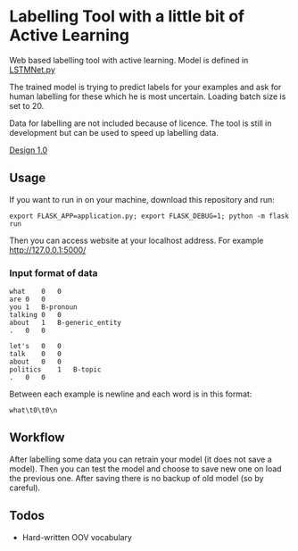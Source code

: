 # Labelling Tool with a little bit of Active Learning
Web based labelling tool with active learning. Model is defined in [LSTMNet.py](app/modules/model/lstm_net.py)

The trained model is trying to predict labels for your examples and ask for human labelling for these which he is most uncertain. Loading batch size is set to 20.

Data for labelling are not included because of licence. 
The tool is still in development but can be used to speed up labelling data. 

[Design 1.0](design01.pdf)

## Usage

If you want to run in on your machine, download this repository and run:

    export FLASK_APP=application.py; export FLASK_DEBUG=1; python -m flask run
    
Then you can access website at your localhost address. For example [http://127.0.0.1:5000/ ](http://127.0.0.1:5000/)

### Input format of data

    what	0	0
    are	0	0
    you	1	B-pronoun
    talking	0	0
    about	1	B-generic_entity
    .	0	0
    
    let's	0	0
    talk	0	0
    about	0	0
    politics	1	B-topic
    .	0	0

Between each example is newline and each word is in this format:

    what\t0\t0\n
    
## Workflow

After labelling some data you can retrain your model (it does not save a model). Then you can test the model and choose to save new one on load the previous one. After saving there is no backup of old model (so by careful).

## Todos

  * Hard-written OOV vocabulary